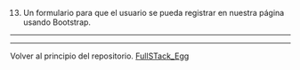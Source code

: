 13) Un formulario para que el usuario se pueda registrar en nuestra página usando Bootstrap.

---
---

Volver al principio del repositorio. [FullSTack_Egg](https://github.com/megagringa/FullStack_Egg_Curso)
